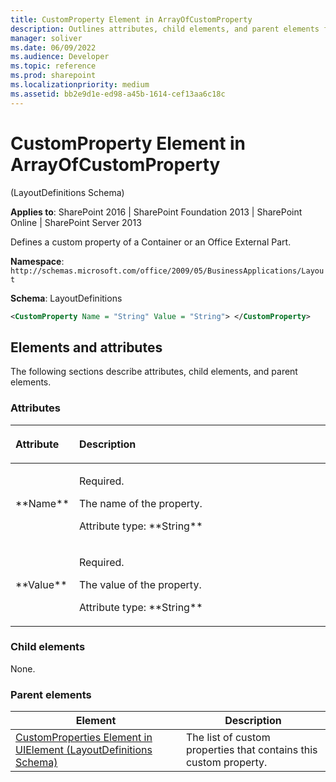 ```yaml
---
title: CustomProperty Element in ArrayOfCustomProperty
description: Outlines attributes, child elements, and parent elements for the CustomProperty element in Sharepoint.
manager: soliver
ms.date: 06/09/2022
ms.audience: Developer
ms.topic: reference
ms.prod: sharepoint
ms.localizationpriority: medium
ms.assetid: bb2e9d1e-ed98-a45b-1614-cef13aa6c18c
---
```


# CustomProperty Element in ArrayOfCustomProperty 

(LayoutDefinitions Schema)

**Applies to**: SharePoint 2016 | SharePoint Foundation 2013 | SharePoint Online | SharePoint Server 2013

Defines a custom property of a Container or an Office External Part.

**Namespace**: `http://schemas.microsoft.com/office/2009/05/BusinessApplications/Layout`

**Schema**: LayoutDefinitions

```XML
<CustomProperty Name = "String" Value = "String"> </CustomProperty>
```

## Elements and attributes

The following sections describe attributes, child elements, and parent elements.

### Attributes

<table>
<colgroup>
<col width="20%" />
<col width="80%" />
</colgroup>
<thead>
<tr class="header">
<th align="left"><p>Attribute</p></th>
<th align="left"><p>Description</p></th>
</tr>
</thead>
<tbody>
<tr class="odd">
<td align="left"><p>**Name**</p></td>
<td align="left"><p>Required.</p>
<p>The name of the property.</p>
<p>Attribute type: **String**</p></td>
</tr>
<tr class="even">
<td align="left"><p>**Value**</p></td>
<td align="left"><p>Required.</p>
<p>The value of the property.</p>
<p>Attribute type: **String**</p></td>
</tr>
</tbody>
</table>

### Child elements

None.

### Parent elements

|Element|Description|
|----------|-----------|
|[CustomProperties Element in UIElement (LayoutDefinitions Schema)](customproperties-element-in-uielement-layoutdefinitions-schema.md)|The list of custom properties that contains this custom property. |







